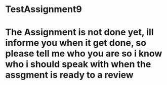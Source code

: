 # TestAssignment9
<h1>The Assignment is not done yet, ill informe you when it get done, so please tell me who you are so i know who i should speak with when the assgment is ready to a review</h1>
